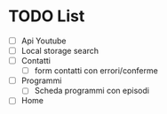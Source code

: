 # TODO List

- [ ] Api Youtube
- [ ] Local storage search
- [ ] Contatti
  - [ ] form contatti con errori/conferme
- [ ] Programmi
  - [ ] Scheda programmi con episodi
- [ ] Home